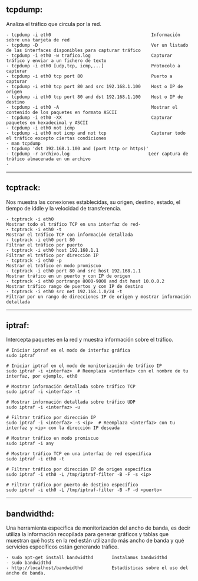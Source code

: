 ## **tcpdump:** ## 
Analiza el tráfico que circula por la red.

```
- tcpdump -i eth0                                      Información sobre una tarjeta de red
- tcpdump -D                                           Ver un listado de las interfaces disponibles para capturar tráfico
- tcpdump -i eth0 -w trafico.log                       Capturar tráfico y enviar a un fichero de texto
- tcpdump -i eth0 [udp,tcp, icmp,...]                  Protocolo a capturar
- tcpdump -i eth0 tcp port 80                          Puerto a capturar
- tcpdump -i eth0 tcp port 80 and src 192.168.1.100    Host o IP de origen
- tcpdump -i eth0 tcp port 80 and dst 192.168.1.100    Host o IP de destino
- tcpdump -i eth0 -A                                   Mostrar el contenido de los paquetes en formato ASCII
- tcpdump -i eth0 -XX                                  Capturar paquetes en hexadecimal y ASCII
- tcpdump -i eth0 not icmp
- tcpdump -i eth0 not icmp and not tcp                 Capturar todo el tráfico excepto ciertas condiciones
- man tcpdump
- tcpdump 'dst 192.168.1.100 and (port http or https)'
- tcpdump -r archivo.log                              Leer captura de tráfico almacenada en un archivo
- 
```
---

## **tcptrack:** ##
Nos muestra las conexiones establecidas, su origen, destino, estado, el tiempo de iddle y la velocidad de transferencia.

```
- tcptrack -i eth0                                              Mostrar todo el tráfico TCP en una interfaz de red-
- tcptrack -i eth0 -t                                           Mostrar el tráfico TCP con información detallada
- tcptrack -i eth0 port 80                                      Filtrar el tráfico por puerto
- tcptrack -i eth0 host 192.168.1.1                             Filtrar el tráfico por dirección IP
- tcptrack -i eth0 -p                                           Mostrar el tráfico en modo promiscuo
- tcptrack -i eth0 port 80 and src host 192.168.1.1             Mostrar tráfico en un puerto y con IP de origen
- tcptrack -i eth0 portrange 8000-9000 and dst host 10.0.0.2    Mostrar tráfico rango de puertos y con IP de destino
- tcptrack -i eth0 src net 192.168.1.0/24 -t                    Filtrar por un rango de direcciones IP de origen y mostrar información detallada
```

---

## **iptraf:** ##
Intercepta paquetes en la red y muestra información sobre el tráfico.

```
# Iniciar iptraf en el modo de interfaz gráfica
sudo iptraf

# Iniciar iptraf en el modo de monitorización de tráfico IP
sudo iptraf -i <interfaz>  # Reemplaza <interfaz> con el nombre de tu interfaz, por ejemplo, eth0

# Mostrar información detallada sobre tráfico TCP
sudo iptraf -i <interfaz> -t

# Mostrar información detallada sobre tráfico UDP
sudo iptraf -i <interfaz> -u

# Filtrar tráfico por dirección IP
sudo iptraf -i <interfaz> -s <ip>  # Reemplaza <interfaz> con tu interfaz y <ip> con la dirección IP deseada

# Mostrar tráfico en modo promiscuo
sudo iptraf -i any

# Mostrar tráfico TCP en una interfaz de red específica
sudo iptraf -i eth0 -t

# Filtrar tráfico por dirección IP de origen específica
sudo iptraf -i eth0 -L /tmp/iptraf-filter -B -F -s <ip>

# Filtrar tráfico por puerto de destino específico
sudo iptraf -i eth0 -L /tmp/iptraf-filter -B -F -d <puerto>

```

---

## **bandwidthd:** ##
Una herramienta específica de monitorización del ancho de banda, es decir utiliza la información recopilada para generar gráficos y tablas que muestran qué hosts en la red están utilizando más ancho de banda y qué servicios específicos están generando tráfico.

```
- sudo apt-get install bandwidthd       Instalamos bandwidthd
- sudo bandwidthd
- http://localhost/bandwidthd           Estadísticas sobre el uso del ancho de banda.